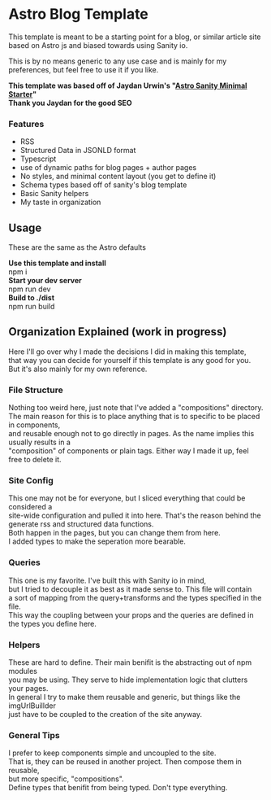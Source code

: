 # Astro Blog Template

This template is meant to be a starting point for a blog, or similar article site based on Astro js and biased towards using Sanity io.

This is by no means generic to any use case and is mainly for my preferences, but feel free to use it if you like.

**This template was based off of Jaydan Urwin's "[Astro Sanity Minimal Starter](http://https://github.com/jaydanurwin/astro-sanity-minimal-starter 'Astro Sanity Minimal Starter')"  
Thank you Jaydan for the good SEO**

### Features

- RSS
- Structured Data in JSONLD format
- Typescript
- use of dynamic paths for blog pages + author pages
- No styles, and minimal content layout (you get to define it)
- Schema types based off of sanity's blog template
- Basic Sanity helpers
- My taste in organization

## Usage

These are the same as the Astro defaults

**Use this template and install**  
 npm i  
**Start your dev server**  
 npm run dev  
**Build to ./dist**  
 npm run build

## Organization Explained (work in progress)

Here I'll go over why I made the decisions I did in making this template,  
that way you can decide for yourself if this template is any good for you.  
But it's also mainly for my own reference.

### File Structure

Nothing too weird here, just note that I've added a "compositions" directory.  
The main reason for this is to place anything that is to specific to be placed in components,  
and reusable enough not to go directly in pages. As the name implies this usually results in a  
"composition" of components or plain tags. Either way I made it up, feel free to delete it.

### Site Config

This one may not be for everyone, but I sliced everything that could be considered a  
site-wide configuration and pulled it into here.
That's the reason behind the generate rss and structured data functions.  
Both happen in the pages, but you can change them from here.  
I added types to make the seperation more bearable.

### Queries

This one is my favorite. I've built this with Sanity io in mind,  
but I tried to decouple it as best as it made sense to. This file will contain  
a sort of mapping from the query+transforms and the types specified in the file.  
This way the coupling between your props and the queries are defined in the types you define here.

### Helpers

These are hard to define. Their main benifit is the abstracting out of npm modules  
you may be using. They serve to hide implementation logic that clutters your pages.  
In general I try to make them reusable and generic, but things like the imgUrlBuillder  
just have to be coupled to the creation of the site anyway.

### General Tips

I prefer to keep components simple and uncoupled to the site.  
That is, they can be reused in another project. Then compose them in reusable,  
but more specific, "compositions".  
Define types that benifit from being typed. Don't type everything.
